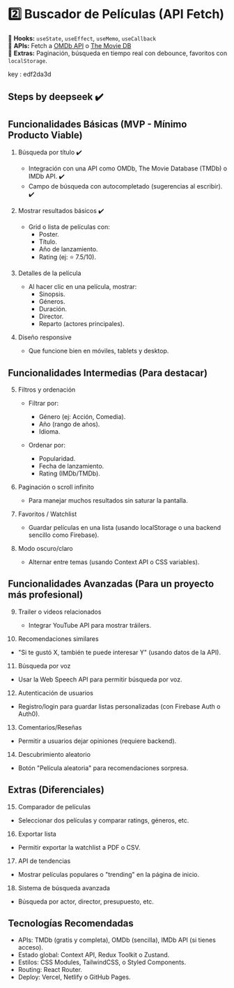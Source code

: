 # 2️⃣ **Buscador de Películas (API Fetch)**

🔹 **Hooks:** `useState`, `useEffect`, `useMemo`, `useCallback`  
🔹 **APIs:** Fetch a [OMDb API](https://www.omdbapi.com/) o [The Movie DB](https://www.themoviedb.org/)  
🔹 **Extras:** Paginación, búsqueda en tiempo real con debounce, favoritos con `localStorage`.

key : edf2da3d

## Steps by deepseek ✔️

## Funcionalidades Básicas (MVP - Mínimo Producto Viable)

1. Búsqueda por título ✔️

   -  Integración con una API como OMDb, The Movie Database (TMDb) o IMDb API. ✔️
   -  Campo de búsqueda con autocompletado (sugerencias al escribir). ✔️

2. Mostrar resultados básicos ✔️

   -  Grid o lista de películas con:
      -  Poster.
      -  Título.
      -  Año de lanzamiento.
      -  Rating (ej: ⭐ 7.5/10).

3. Detalles de la película

   -  Al hacer clic en una película, mostrar:
      -  Sinopsis.
      -  Géneros.
      -  Duración.
      -  Director.
      -  Reparto (actores principales).

4. Diseño responsive

   -  Que funcione bien en móviles, tablets y desktop.

## Funcionalidades Intermedias (Para destacar)

5. Filtros y ordenación

   -  Filtrar por:

      -  Género (ej: Acción, Comedia).
      -  Año (rango de años).
      -  Idioma.

   -  Ordenar por:
      -  Popularidad.
      -  Fecha de lanzamiento.
      -  Rating (IMDb/TMDb).

6. Paginación o scroll infinito

   -  Para manejar muchos resultados sin saturar la pantalla.

7. Favoritos / Watchlist

   -  Guardar películas en una lista (usando localStorage o una backend sencillo como Firebase).

8. Modo oscuro/claro

   -  Alternar entre temas (usando Context API o CSS variables).

## Funcionalidades Avanzadas (Para un proyecto más profesional)

9. Trailer o videos relacionados

   - Integrar YouTube API para mostrar tráilers.

10. Recomendaciones similares

-  "Si te gustó X, también te puede interesar Y" (usando datos de la API).

11. Búsqueda por voz

-  Usar la Web Speech API para permitir búsqueda por voz.

12. Autenticación de usuarios

-  Registro/login para guardar listas personalizadas (con Firebase Auth o Auth0).

13. Comentarios/Reseñas

-  Permitir a usuarios dejar opiniones (requiere backend).

14. Descubrimiento aleatorio

-  Botón "Película aleatoria" para recomendaciones sorpresa.

## Extras (Diferenciales)

15. Comparador de películas

-  Seleccionar dos películas y comparar ratings, géneros, etc.

16. Exportar lista

-  Permitir exportar la watchlist a PDF o CSV.

17. API de tendencias

-  Mostrar películas populares o "trending" en la página de inicio.

18. Sistema de búsqueda avanzada

-  Búsqueda por actor, director, presupuesto, etc.

## Tecnologías Recomendadas

-  APIs: TMDb (gratis y completa), OMDb (sencilla), IMDb API (si tienes acceso).
-  Estado global: Context API, Redux Toolkit o Zustand.
-  Estilos: CSS Modules, TailwindCSS, o Styled Components.
-  Routing: React Router.
-  Deploy: Vercel, Netlify o GitHub Pages.

